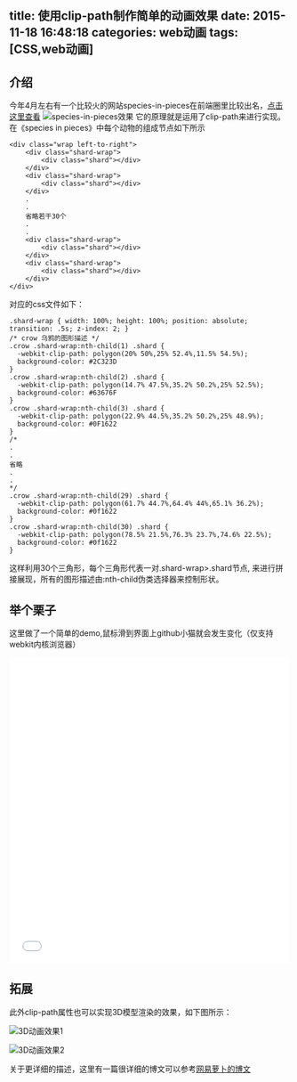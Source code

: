 title: 使用clip-path制作简单的动画效果
date: 2015-11-18 16:48:18
categories: web动画
tags: [CSS,web动画]
---

## 介绍
今年4月左右有一个比较火的网站species-in-pieces在前端圈里比较出名，[点击这里查看](http://species-in-pieces.com/#)
![species-in-pieces效果](http://qcyoung.qiniudn.com/qcyoung/使用clip-path制作简单的动画效果/poster-detail-2.png)
它的原理就是运用了clip-path来进行实现。
在《species in pieces》中每个动物的组成节点如下所示

```
<div class="wrap left-to-right">
    <div class="shard-wrap">
        <div class="shard"></div>
    </div>
    <div class="shard-wrap">
        <div class="shard"></div>
    </div>
    .
    .
    省略若干30个
    .
    .
    <div class="shard-wrap">
        <div class="shard"></div>
    </div>
    <div class="shard-wrap">
        <div class="shard"></div>
    </div>
</div>
```

对应的css文件如下：

```
.shard-wrap { width: 100%; height: 100%; position: absolute; transition: .5s; z-index: 2; }
/* crow 乌鸦的图形描述 */
.crow .shard-wrap:nth-child(1) .shard {
  -webkit-clip-path: polygon(20% 50%,25% 52.4%,11.5% 54.5%);
  background-color: #2C323D
}
.crow .shard-wrap:nth-child(2) .shard {
  -webkit-clip-path: polygon(14.7% 47.5%,35.2% 50.2%,25% 52.5%);
  background-color: #63676F
}
.crow .shard-wrap:nth-child(3) .shard {
  -webkit-clip-path: polygon(22.9% 44.5%,35.2% 50.2%,25% 48.9%);
  background-color: #0F1622
}
/*
.
.
省略
.
.
*/
.crow .shard-wrap:nth-child(29) .shard {
  -webkit-clip-path: polygon(61.7% 44.7%,64.4% 44%,65.1% 36.2%);
  background-color: #0f1622
}
.crow .shard-wrap:nth-child(30) .shard {
  -webkit-clip-path: polygon(78.5% 21.5%,76.3% 23.7%,74.6% 22.5%);
  background-color: #0f1622
}
```

这样利用30个三角形，每个三角形代表一对.shard-wrap>.shard节点, 来进行拼接展现，所有的图形描述由:nth-child伪类选择器来控制形状。

## 举个栗子
这里做了一个简单的demo,鼠标滑到界面上github小猫就会发生变化（仅支持webkit内核浏览器）

<iframe src="/project/clip-path.html" width="100%" height="550px" id="framedemo" frameborder="0" scrolling="no"></iframe>

## 拓展

此外clip-path属性也可以实现3D模型渲染的效果，如下图所示：

![3D动画效果1](http://qcyoung.qiniudn.com/qcyoung/使用clip-path制作简单的动画效果/snapshot.gif)

![3D动画效果2](http://qcyoung.qiniudn.com/qcyoung/使用clip-path制作简单的动画效果/6252205cgw1eqmyg50fsjg208e0a44mf.gif)

关于更详细的描述，这里有一篇很详细的博文可以参考[网易萝卜的博文](http://leeluolee.github.io/2015/04/01/render-3d-use-clip-path/)

<script>
  var width = $("#framedemo").width();
  $("#framedemo").height(width*0.77)
</script>